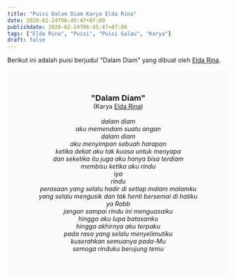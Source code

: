 ```yaml
---
title: "Puisi Dalam Diam Karya Elda Rina"
date: 2020-02-24T06:45:47+07:00
publishdate: 2020-02-24T06:45:47+07:00
tags: ["Elda Rina", "Puisi", "Puisi Galau", "Karya"]
draft: false
---
```


<div dir="ltr" style="text-align: left;" trbidi="on"><div style="text-align: justify;">Berikut ini adalah puisi berjudul "Dalam Diam" yang dibuat oleh <a href="https://twitter.com/elda_rinaa" target="_blank">Elda Rina</a>. </div><br /><div style="background: #FAFAFA; font-size: 14px; height: auto; margin: 0 auto; padding: 50px; text-align: center; width: auto;"><span style="font-size: 18px;"><b>"Dalam Diam"</b></span><br />(Karya <a href="https://www.sekata.web.id/tags/elda-rina" target="_blank">Elda Rina</a>) <br /><br /><i>dalam diam<br />
aku memendam suatu angan<br />
dalam diam<br />
aku menyimpan sebuah harapan<br />
ketika dekat aku tak kuasa untuk menyapa<br />
dan seketika itu juga aku hanya bisa terdiam<br />
membisu ketika aku rindu<br />
iya<br />
rindu<br />
perasaan yang selalu hadir di setiap malam malamku<br />
yang selalu mengusik dan tak henti bersemai di hatiku<br />
ya Rabb<br />
jangan sampai rindu ini menguasaiku<br />
hingga aku lupa batasanku<br />
hingga akhirnya aku terpaku<br />
pada rasa yang selalu menyelimutiku<br />
kuserahkan semuanya pada-Mu<br />
semoga rinduku berujung temu<br /></i> </div></div>
